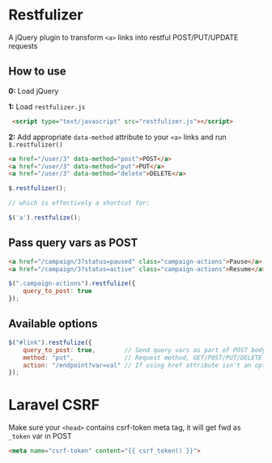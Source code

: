 Restfulizer
==========

A jQuery plugin to transform `<a>` links into restful POST/PUT/UPDATE requests

## How to use

__0:__ Load jQuery

__1:__ Load `restfulizer.js`

```html
 <script type="text/javascript" src="restfulizer.js"></script>
```

__2:__ Add appropriate `data-method` attribute to your `<a>` links and run `$.restfulizer()`

```html
<a href="/user/3" data-method="post">POST</a>
<a href="/user/3" data-method="put">PUT</a>
<a href="/user/3" data-method="delete">DELETE</a>
```

```javascript
$.restfulizer();

// which is effectively a shortcut for:

$('a').restfulize();
```

## Pass query vars as POST

```html
<a href="/campaign/3?status=paused" class="campaign-actions">Pause</a>
<a href="/campaign/3?status=active" class="campaign-actions">Resume</a>
```

```javascript
$(".campaign-actions").restfulize({
    query_to_post: true
});
```

## Available options
```javascript
$("#link").restfulize({
    query_to_post: true,        // Send query vars as part of POST body (default `false`)
    method: "put",              // Request method, GET/POST/PUT/DELETE (default `POST`)
    action: "/endpoint?var=val" // If using href attribute isn't an option
});
```

# Laravel CSRF
Make sure your `<head>` contains csrf-token meta tag, it will get fwd as `_token` var in POST
```html
<meta name="csrf-token" content="{{ csrf_token() }}">
```